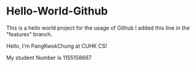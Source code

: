 # Hello-World-Github
This is a hello world project for the usage of Github
I added this line in the "features" branch.

Hello, I'm PangKwokChung at CUHK CS!

My student Number is 1155158667
